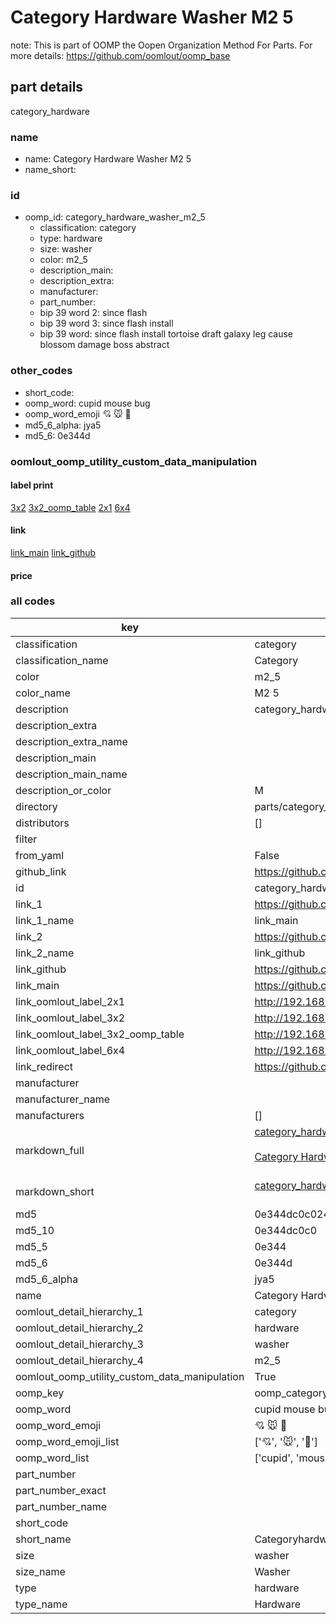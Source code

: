 # Category Hardware Washer M2 5  

note: This is part of OOMP the Oopen Organization Method For Parts. For more details: https://github.com/oomlout/oomp_base

##  part details
  



category_hardware



### name
* name: Category Hardware Washer M2 5
* name_short: 
### id
* oomp_id: category_hardware_washer_m2_5
  * classification: category
  * type: hardware
  * size: washer
  * color: m2_5
  * description_main: 
  * description_extra: 
  * manufacturer: 
  * part_number: 
  * bip 39 word 2: since flash
  * bip 39 word 3: since flash install
  * bip 39 word: since flash install tortoise draft galaxy leg cause blossom damage boss abstract

### other_codes
* short_code: 
* oomp_word: cupid mouse bug
* oomp_word_emoji :cupid: :mouse: :bug:
* md5_6_alpha: jya5
* md5_6: 0e344d






### oomlout_oomp_utility_custom_data_manipulation
#### label print
[3x2](http://192.168.1.245:1112/?label=oomp%20jya5)
[3x2_oomp_table](http://192.168.1.108:1112/?label=oomp%20jya5)
[2x1](http://192.168.1.242:1112/?label=oomp%20jya5)
[6x4](http://192.168.1.55:1112/?label=oomp%20jya5)    

#### link

[link_main](https://github.com/oomlout/oomlout_oomp_version_1_messy/tree/main/parts/category_hardware_washer_m2_5) [link_github](https://github.com/oomlout/oomlout_oomp_version_1_messy/tree/main/parts/category_hardware_washer_m2_5)                             

#### price







### all codes 
| key | value |  
| --- | --- |  
| classification | category |  
| classification_name | Category |  
| color | m2_5 |  
| color_name | M2 5 |  
| description | category_hardware |  
| description_extra |  |  
| description_extra_name |  |  
| description_main |  |  
| description_main_name |  |  
| description_or_color | M  |  
| directory | parts/category_hardware_washer_m2_5 |  
| distributors | [] |  
| filter |  |  
| from_yaml | False |  
| github_link | https://github.com/oomlout/oomlout_oomp_part_src/tree/main/parts/category_hardware_washer_m2_5 |  
| id | category_hardware_washer_m2_5 |  
| link_1 | https://github.com/oomlout/oomlout_oomp_version_1_messy/tree/main/parts/category_hardware_washer_m2_5 |  
| link_1_name | link_main |  
| link_2 | https://github.com/oomlout/oomlout_oomp_version_1_messy/tree/main/parts/category_hardware_washer_m2_5 |  
| link_2_name | link_github |  
| link_github | https://github.com/oomlout/oomlout_oomp_version_1_messy/tree/main/parts/category_hardware_washer_m2_5 |  
| link_main | https://github.com/oomlout/oomlout_oomp_version_1_messy/tree/main/parts/category_hardware_washer_m2_5 |  
| link_oomlout_label_2x1 | http://192.168.1.242:1112/?label=oomp%20jya5 |  
| link_oomlout_label_3x2 | http://192.168.1.245:1112/?label=oomp%20jya5 |  
| link_oomlout_label_3x2_oomp_table | http://192.168.1.108:1112/?label=oomp%20jya5 |  
| link_oomlout_label_6x4 | http://192.168.1.55:1112/?label=oomp%20jya5 |  
| link_redirect | https://github.com/oomlout/oomlout_oomp_version_1_messy/tree/main/parts/category_hardware_washer_m2_5 |  
| manufacturer |  |  
| manufacturer_name |  |  
| manufacturers | [] |  
| markdown_full | [category_hardware_washer_m2_5](none)<br>[](none)<br>[Category Hardware Washer M2 5](none)<br><br> |  
| markdown_short | [category_hardware_washer_m2_5](none)<br><br> |  
| md5 | 0e344dc0c0248fe97ba0fe58ead61e49 |  
| md5_10 | 0e344dc0c0 |  
| md5_5 | 0e344 |  
| md5_6 | 0e344d |  
| md5_6_alpha | jya5 |  
| name | Category Hardware Washer M2 5 |  
| oomlout_detail_hierarchy_1 | category |  
| oomlout_detail_hierarchy_2 | hardware |  
| oomlout_detail_hierarchy_3 | washer |  
| oomlout_detail_hierarchy_4 | m2_5 |  
| oomlout_oomp_utility_custom_data_manipulation | True |  
| oomp_key | oomp_category_hardware_washer_m2_5 |  
| oomp_word | cupid mouse bug |  
| oomp_word_emoji | :cupid: :mouse: :bug: |  
| oomp_word_emoji_list | [':cupid:', ':mouse:', ':bug:'] |  
| oomp_word_list | ['cupid', 'mouse', 'bug'] |  
| part_number |  |  
| part_number_exact |  |  
| part_number_name |  |  
| short_code |  |  
| short_name | Categoryhardware |  
| size | washer |  
| size_name | Washer |  
| type | hardware |  
| type_name | Hardware |  
